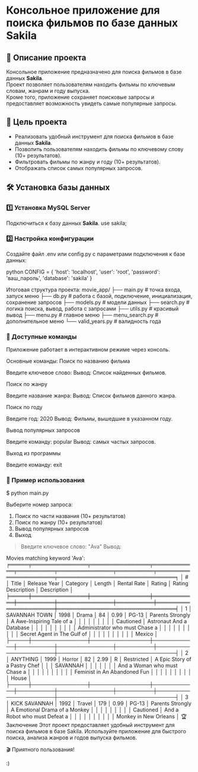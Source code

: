 # Консольное приложение для поиска фильмов по базе данных Sakila

## 📌 Описание проекта
Консольное приложение предназначено для поиска фильмов в базе данных **Sakila**.  
Проект позволяет пользователям находить фильмы по ключевым словам, жанрам и году выпуска.  
Кроме того, приложение сохраняет поисковые запросы и предоставляет возможность увидеть самые популярные запросы.

## 🎯 Цель проекта
- Реализовать удобный инструмент для поиска фильмов в базе данных **Sakila**.
- Позволить пользователям находить фильмы по ключевому слову (10+ результатов).
- Фильтровать фильмы по жанру и году (10+ результатов).
- Отображать список самых популярных запросов.

## 🛠 Установка базы данных

### 1️⃣ Установка MySQL Server
Подключиться к базу данных **Sakila**.
use sakila; 

### 2️⃣  Настройка конфигурации
Создайте файл .env или config.py с параметрами подключения к базе данных:

python
CONFIG = {
    'host': 'localhost',
    'user': 'root',
    'password': 'ваш_пароль',
    'database': 'sakila'
}

Итоговая структура проекта:
movie_app/
├── main.py             # точка входа, запуск меню
├── db.py               # работа с базой, подключение, инициализация, сохранение запросов
├── models.py           # модели данных
├── search.py           # логика поиска, вывод, работа с запросами
├── utils.py            # красивый вывод
├── menu.py             # главное меню
├── menu_search.py      # дополнительное меню
└── valid_years.py      # валидность года

### 🚀 Доступные команды
Приложение работает в интерактивном режиме через консоль.

Основные команды:
Поиск по названию фильма


Введите ключевое слово: 
Вывод: Список найденных фильмов.

Поиск по жанру


Введите название жанра: 
Вывод: Список фильмов данного жанра.

Поиск по году


Введите год: 2020
Вывод: Фильмы, вышедшие в указанном году.

Вывод популярных запросов


Введите команду: popular
Вывод: самых частых запросов.

Выход из программы


Введите команду: exit

### 📌 Пример использования

$ python main.py

Выберите номер запроса:
1. Поиск по части названия (10+ результатов)
2. Поиск по жанру (10+ результатов)
3. Вывод популярных запросов
0. Выход

> Введите ключевое слово: "Ava"
Вывод:

Movies matching keyword 'Ava':
╒═════╤═══════════════╤════════════════╤════════════╤══════════╤═══════════════╤══════════╤══════════════════════╤════════════════════════════════╕
│  #  │     Title     │  Release Year  │  Category  │  Length  │  Rental Rate  │  Rating  │  Rating Description  │          Description           │
╞═════╪═══════════════╪════════════════╪════════════╪══════════╪═══════════════╪══════════╪══════════════════════╪════════════════════════════════╡
│  1  │ SAVANNAH TOWN │      1998      │   Drama    │    84    │     0.99      │  PG-13   │   Parents Strongly   │   A Awe-Inspiring Tale of a    │
│     │               │                │            │          │               │          │      Cautioned       │    Astronaut And a Database    │
│     │               │                │            │          │               │          │                      │ Administrator who must Chase a │
│     │               │                │            │          │               │          │                      │  Secret Agent in The Gulf of   │
│     │               │                │            │          │               │          │                      │             Mexico             │
├─────┼───────────────┼────────────────┼────────────┼──────────┼───────────────┼──────────┼──────────────────────┼────────────────────────────────┤
│  2  │   ANYTHING    │      1999      │   Horror   │    82    │     2.99      │    R     │      Restricted      │ A Epic Story of a Pastry Chef  │
│     │   SAVANNAH    │                │            │          │               │          │                      │  And a Woman who must Chase a  │
│     │               │                │            │          │               │          │                      │  Feminist in An Abandoned Fun  │
│     │               │                │            │          │               │          │                      │             House              │
├─────┼───────────────┼────────────────┼────────────┼──────────┼───────────────┼──────────┼──────────────────────┼────────────────────────────────┤
│  3  │ KICK SAVANNAH │      1992      │   Travel   │   179    │     0.99      │  PG-13   │   Parents Strongly   │ A Emotional Drama of a Monkey  │
│     │               │                │            │          │               │          │      Cautioned       │ And a Robot who must Defeat a  │
│     │               │                │            │          │               │          │                      │     Monkey in New Orleans      │
🏆 Заключение
Этот проект предоставляет удобный инструмент для поиска фильмов в базе Sakila. Используйте приложение для быстрого поиска, анализа жанров и годов выпуска фильмов.

🎬 Приятного пользования!

:)